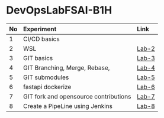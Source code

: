 # DevOpsLabFSAI-B1H

| No  | Experiment                            | Link                |
| :-- | :------------------------------------ | :------------------ |
| 1   | CI/CD basics                          |
| 2   | WSL                                   | [Lab-2](./LAB-2.md) |
| 3   | GIT basics                            | [Lab-3](./LAB-3.md) |
| 4   | GIT Branching, Merge, Rebase,         | [Lab-4](./LAB-4.md) |
| 5   | GIT submodules                        | [Lab-5](./LAB-5.md) |
| 6   | fastapi dockerize                     | [Lab-6](./LAB-6.md) |
| 7   | GIT fork and opensource contributions | [Lab-7](./LAB-7.md) |
| 8   | Create a PipeLine using Jenkins       | [Lab-8](./LAB-8.md) |
